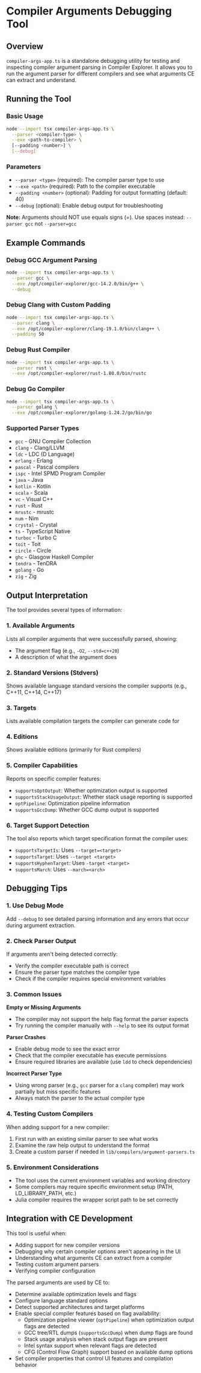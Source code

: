 # Compiler Arguments Debugging Tool

## Overview
`compiler-args-app.ts` is a standalone debugging utility for testing and inspecting compiler argument parsing in Compiler Explorer. It allows you to run the argument parser for different compilers and see what arguments CE can extract and understand.

## Running the Tool

### Basic Usage
```bash
node --import tsx compiler-args-app.ts \
  --parser <compiler-type> \
  --exe <path-to-compiler> \
  [--padding <number>] \
  [--debug]
```

### Parameters
- `--parser <type>` (required): The compiler parser type to use
- `--exe <path>` (required): Path to the compiler executable
- `--padding <number>` (optional): Padding for output formatting (default: 40)
- `--debug` (optional): Enable debug output for troubleshooting

**Note:** Arguments should NOT use equals signs (=). Use spaces instead: `--parser gcc` not `--parser=gcc`

## Example Commands

### Debug GCC Argument Parsing
```bash
node --import tsx compiler-args-app.ts \
  --parser gcc \
  --exe /opt/compiler-explorer/gcc-14.2.0/bin/g++ \
  --debug
```

### Debug Clang with Custom Padding
```bash
node --import tsx compiler-args-app.ts \
  --parser clang \
  --exe /opt/compiler-explorer/clang-19.1.0/bin/clang++ \
  --padding 50
```

### Debug Rust Compiler
```bash
node --import tsx compiler-args-app.ts \
  --parser rust \
  --exe /opt/compiler-explorer/rust-1.80.0/bin/rustc
```

### Debug Go Compiler
```bash
node --import tsx compiler-args-app.ts \
  --parser golang \
  --exe /opt/compiler-explorer/golang-1.24.2/go/bin/go
```

### Supported Parser Types
- `gcc` - GNU Compiler Collection
- `clang` - Clang/LLVM
- `ldc` - LDC (D Language)
- `erlang` - Erlang
- `pascal` - Pascal compilers
- `ispc` - Intel SPMD Program Compiler
- `java` - Java
- `kotlin` - Kotlin
- `scala` - Scala
- `vc` - Visual C++
- `rust` - Rust
- `mrustc` - mrustc
- `num` - Nim
- `crystal` - Crystal
- `ts` - TypeScript Native
- `turboc` - Turbo C
- `toit` - Toit
- `circle` - Circle
- `ghc` - Glasgow Haskell Compiler
- `tendra` - TenDRA
- `golang` - Go
- `zig` - Zig

## Output Interpretation

The tool provides several types of information:

### 1. Available Arguments
Lists all compiler arguments that were successfully parsed, showing:
- The argument flag (e.g., `-O2`, `--std=c++20`)
- A description of what the argument does

### 2. Standard Versions (Stdvers)
Shows available language standard versions the compiler supports (e.g., C++11, C++14, C++17)

### 3. Targets
Lists available compilation targets the compiler can generate code for

### 4. Editions
Shows available editions (primarily for Rust compilers)

### 5. Compiler Capabilities
Reports on specific compiler features:
- `supportsOptOutput`: Whether optimization output is supported
- `supportsStackUsageOutput`: Whether stack usage reporting is supported
- `optPipeline`: Optimization pipeline information
- `supportsGccDump`: Whether GCC dump output is supported

### 6. Target Support Detection
The tool also reports which target specification format the compiler uses:
- `supportsTargetIs`: Uses `--target=<target>`
- `supportsTarget`: Uses `--target <target>`
- `supportsHyphenTarget`: Uses `-target <target>`
- `supportsMarch`: Uses `--march=<arch>`

## Debugging Tips

### 1. Use Debug Mode
Add `--debug` to see detailed parsing information and any errors that occur during argument extraction.

### 2. Check Parser Output
If arguments aren't being detected correctly:
- Verify the compiler executable path is correct
- Ensure the parser type matches the compiler type
- Check if the compiler requires special environment variables

### 3. Common Issues

**Empty or Missing Arguments**
- The compiler may not support the help flag format the parser expects
- Try running the compiler manually with `--help` to see its output format

**Parser Crashes**
- Enable debug mode to see the exact error
- Check that the compiler executable has execute permissions
- Ensure required libraries are available (use `ldd` to check dependencies)

**Incorrect Parser Type**
- Using wrong parser (e.g., `gcc` parser for a `clang` compiler) may work partially but miss specific features
- Always match the parser to the actual compiler type

### 4. Testing Custom Compilers
When adding support for a new compiler:
1. First run with an existing similar parser to see what works
2. Examine the raw help output to understand the format
3. Create a custom parser if needed in `lib/compilers/argument-parsers.ts`

### 5. Environment Considerations
- The tool uses the current environment variables and working directory
- Some compilers may require specific environment setup (PATH, LD_LIBRARY_PATH, etc.)
- Julia compiler requires the wrapper script path to be set correctly

## Integration with CE Development

This tool is useful when:
- Adding support for new compiler versions
- Debugging why certain compiler options aren't appearing in the UI
- Understanding what arguments CE can extract from a compiler
- Testing custom argument parsers
- Verifying compiler configuration

The parsed arguments are used by CE to:
- Determine available optimization levels and flags
- Configure language standard options
- Detect supported architectures and target platforms
- Enable special compiler features based on flag availability:
  - Optimization pipeline viewer (`optPipeline`) when optimization output flags are detected
  - GCC tree/RTL dumps (`supportsGccDump`) when dump flags are found
  - Stack usage analysis when stack output flags are present
  - Intel syntax support when relevant flags are detected
  - CFG (Control Flow Graph) support based on available dump options
- Set compiler properties that control UI features and compilation behavior
